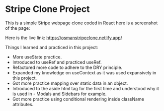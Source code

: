 # Stripe Clone Project

This is a simple Stripe webpage clone coded in React here is a screenshot of the page:


Here is the live link: https://osmanstripeclone.netlify.app/

Things I learned and practiced in this project:

- More useState practice.
- Introduced to useRef and practiced useRef.
- Refactored more code to adhere to the DRY principle.
- Expanded my knowledge on useContext as it was used expansively in this project.
- Got more practice mapping over static data in an object.
- Introduced to the aside html tag for the first time and understood why it is used in - Modals and Sidebars for example.
- Got more practice using conditional rendering inside className attributes.